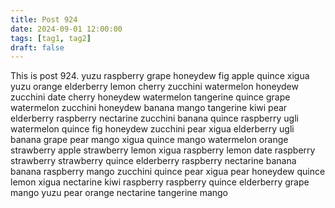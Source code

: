 ```yaml
---
title: Post 924
date: 2024-09-01 12:00:00
tags: [tag1, tag2]
draft: false
---
```

This is post 924.
yuzu
raspberry
grape
honeydew
fig
apple
quince
xigua
yuzu
orange
elderberry
lemon
cherry
zucchini
watermelon
honeydew
zucchini
date
cherry
honeydew
watermelon
tangerine
quince
grape
watermelon
zucchini
honeydew
banana
mango
tangerine
kiwi
pear
elderberry
raspberry
nectarine
zucchini
banana
quince
raspberry
ugli
watermelon
quince
fig
honeydew
zucchini
pear
xigua
elderberry
ugli
banana
grape
pear
mango
xigua
quince
mango
watermelon
orange
strawberry
apple
strawberry
lemon
xigua
raspberry
lemon
date
raspberry
strawberry
strawberry
quince
elderberry
raspberry
nectarine
banana
banana
raspberry
mango
zucchini
quince
pear
xigua
pear
honeydew
quince
lemon
xigua
nectarine
kiwi
raspberry
raspberry
quince
elderberry
grape
mango
yuzu
pear
orange
nectarine
tangerine
mango
